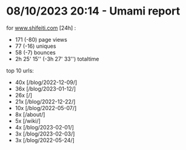 # 08/10/2023 20:14 - Umami report
for www.shifeiti.com [24h] :

 - 171 (-80) page views
 - 77 (-16) uniques
 - 58 (-7) bounces
 - 2h 25' 15'' (-3h 27' 33'') totaltime


top 10 urls:
 - 40x [/blog/2022-12-09/]
 - 36x [/blog/2023-01-12/]
 - 26x [/]
 - 21x [/blog/2022-12-22/]
 - 10x [/blog/2022-05-07/]
 - 8x [/about/]
 - 5x [/wiki/]
 - 4x [/blog/2023-02-01/]
 - 3x [/blog/2023-02-03/]
 - 3x [/blog/2022-05-24/]


